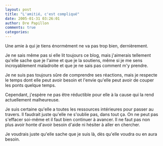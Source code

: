 ```yaml
---
layout: post
title: "L'amitié, c'est compliqué"
date: 2005-01-31 03:26:01
author: Dre Papillon
comments: true
categories: 
---
```



Une amie à qui je tiens énormément ne va pas trop bien, dernièrement.

Je ne sais même pas si elle lit toujours ce blog, mais j'aimerais tellement qu'elle sache que je l'aime et que je la soutiens, même si je me sens incroyablement maladroite et que je ne sais pas comment m'y prendre.

Je ne suis pas toujours sûre de comprendre ses réactions, mais je respecte le temps dont elle peut avoir besoin et l'envie qu'elle peut avoir de couper les ponts quelque temps.

Cependant, j'espère ne pas être réductible pour elle à la cause qui la rend actuellement malheureuse.

Je suis certaine qu'elle a toutes les ressources intérieures pour passer au travers.  Il faudrait juste qu'elle ne s'oublie pas, dans tout ça.  On ne peut pas s'effacer soi-même et il faut bien continuer à avancer.  Il ne faut pas non plus avoir honte d'avoir besoin d'aide ni hésiter à aller en chercher.

Je voudrais juste qu'elle sache que je suis là, dès qu'elle voudra ou en aura besoin.